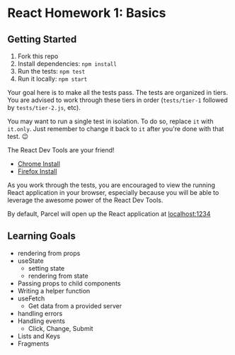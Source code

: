 # React Homework 1: Basics

## Getting Started

1. Fork this repo
2. Install dependencies: `npm install`
3. Run the tests: `npm test`
4. Run it locally: `npm start`

Your goal here is to make all the tests pass. The tests are organized in tiers.
You are advised to work through these tiers in order (`tests/tier-1` followed
by `tests/tier-2.js`, etc).

You may want to run a single test in isolation. To do so, replace `it` with
`it.only`. Just remember to change it back to `it` after you're done with that
test. 😉

The React Dev Tools are your friend!

- [Chrome Install](https://chrome.google.com/webstore/detail/react-developer-tools/fmkadmapgofadopljbjfkapdkoienihi)
- [Firefox Install](https://addons.mozilla.org/en-US/firefox/addon/react-devtools/)

As you work through the tests, you are encouraged to view the running React
application in your browser, especially because you will be able to leverage the
awesome power of the React Dev Tools.

By default, Parcel will open up the React application at
[localhost:1234](http://localhost:1234)

## Learning Goals

- rendering from props
- useState
  - setting state
  - rendering from state
- Passing props to child components
- Writing a helper function
- useFetch
  - Get data from a provided server
- handling errors
- Handling events
  - Click, Change, Submit
- Lists and Keys
- Fragments
